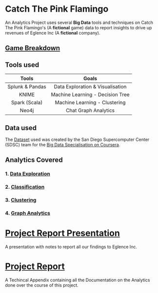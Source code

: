  # Catch The Pink Flamingo
An Analytics Project uses several **Big Data** tools and techniques on Catch The Pink Flamingo's (A **fictional** game) data to report insights to drive up revenues of Eglence Inc (A **fictional** company).  

## [Game Breakdown](Game_Description.pdf)

## Tools used
|      Tools      |              Goals               |
| :-------------: | :------------------------------: |
| Splunk & Pandas | Data Exploration & Visualisation |
|      KNIME      | Machine Learning - Decision Tree |
|  Spark (Scala)  |  Machine Learning - Clustering   |
|      Neo4j      |       Chat Graph Analytics       |

## Data used
The [Dataset](DataSets/) used was created by the San Diego Supercomputer Center (SDSC) team for the [Big Data Specialisation on Coursera](https://www.coursera.org/specializations/big-data). 

## Analytics Covered
### 1. [Data Exploration](Data%20Exploration/)
### 2. [Classification](Classification/)
### 3. [Clustering](Clustering/)
### 4. [Graph Analytics](Graph%20Analytics/)

# [Project Report Presentation](Report%20Presentation.pdf)
A presentation with notes to report all our findings to Eglence Inc.

# [Project Report](Technical%20Appendix.pdf)
A Techincal Appendix containing all the Documentation on the Analytics done over the course of this project.
